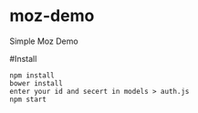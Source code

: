 # moz-demo
Simple Moz Demo

#Install
```
npm install
bower install
enter your id and secert in models > auth.js
npm start
```
